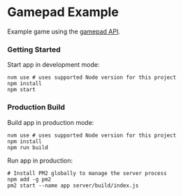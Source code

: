 # Gamepad Example

Example game using the [gamepad API](https://developer.mozilla.org/en-US/docs/Web/API/Gamepad_API/Using_the_Gamepad_API).

### Getting Started

Start app in development mode:

```shell
nvm use # uses supported Node version for this project
npm install
npm start
```

### Production Build

Build app in production mode:

```shell
nvm use # uses supported Node version for this project
npm install
npm run build
```

Run app in production:

```shell
# Install PM2 globally to manage the server process
npm add -g pm2
pm2 start --name app server/build/index.js
```
